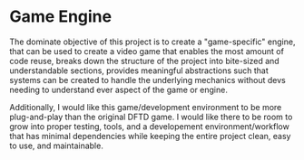 # Game Engine

The dominate objective of this project is to create a "game-specific" engine,
that can be used to create a video game that enables the most amount of code
reuse, breaks down the structure of the project into bite-sized and understandable
sections, provides meaningful abstractions such that systems can be created to
handle the underlying mechanics without devs needing to understand ever aspect
of the game or engine.

Additionally, I would like this game/development environment to be more plug-and-play
than the original DFTD game. I would like there to be room to grow into proper testing,
tools, and a developement environment/workflow that has minimal dependencies while
keeping the entire project clean, easy to use, and maintainable.
